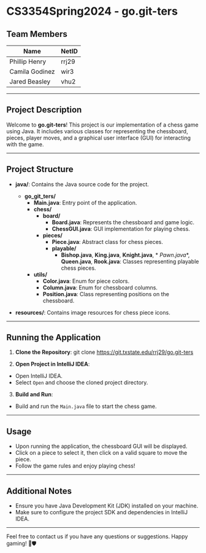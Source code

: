 # CS3354Spring2024 - go.git-ters

## Team Members

| Name           | NetID |
|----------------|-------|
| Phillip Henry  | rrj29 |
| Camila Godinez | wir3  |
| Jared Beasley  | vhu2  |

---

## Project Description

Welcome to **go.git-ters**! This project is our implementation of a chess game
using Java. It includes various classes for representing the chessboard, pieces,
player moves, and a graphical user interface (GUI) for interacting with the
game.

---

## Project Structure

- **java/**: Contains the Java source code for the project.
    - **go_git_ters/**
        - **Main.java**: Entry point of the application.
        - **chess/**
            - **board/**
                - **Board.java**: Represents the chessboard and game logic.
                - **ChessGUI.java**: GUI implementation for playing chess.
            - **pieces/**
                - **Piece.java**: Abstract class for chess pieces.
                - **playable/**
                    - **Bishop.java**, **King.java**, **Knight.java**, *
                      *Pawn.java**, **Queen.java**, **Rook.java**: Classes
                      representing playable chess pieces.
        - **utils/**
            - **Color.java**: Enum for piece colors.
            - **Column.java**: Enum for chessboard columns.
            - **Position.java**: Class representing positions on the chessboard.

- **resources/**: Contains image resources for chess piece icons.

---

## Running the Application

1. **Clone the Repository**:
   git clone https://git.txstate.edu/rrj29/go.git-ters

2. **Open Project in IntelliJ IDEA**:

- Open IntelliJ IDEA.
- Select `Open` and choose the cloned project directory.

3. **Build and Run**:

- Build and run the `Main.java` file to start the chess game.

---

## Usage

- Upon running the application, the chessboard GUI will be displayed.
- Click on a piece to select it, then click on a valid square to move the piece.
- Follow the game rules and enjoy playing chess!

---

## Additional Notes

- Ensure you have Java Development Kit (JDK) installed on your machine.
- Make sure to configure the project SDK and dependencies in IntelliJ IDEA.

---

Feel free to contact us if you have any questions or suggestions. Happy gaming!
🚀🛡️


